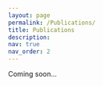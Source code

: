 ```yaml
---
layout: page
permalink: /Publications/
title: Publications
description: 
nav: true
nav_order: 2
---
```


Coming soon...
